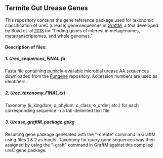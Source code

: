 ## Termite Gut Urease Genes
This repository contains the gene reference package used for taxonomic classification of ureC (urease) gene sequences in [GraftM](https://github.com/geronimp/graftM), a tool developed by Boyd et. al [2018](https://academic.oup.com/nar/article/46/10/e59/4942468) for "finding genes of interest in metagenomes, metatranscriptomes, and whole genomes."

#### Description of files:
##### 1. Urec_sequences_FINAL.fa
Fasta file containing publicly-available microbial urease AA sequences downloaded from the [Fungene](http://fungene.cme.msu.edu/) repository. Accession numbers are used as identifiers.

##### 2. Urec_taxonomy_FINAL.txt
Taxonomy (k_kingdom; p_phylum: c_class; o_order; etc.) for each corresponding sequence in a tab-delimited text file.

##### 3. Urease_graftM_package.gpkg
Resulting gene package generated with the "-create" command in GraftM using files 1 & 2 as inputs. Taxonomy for query gene sequences was then assigned by using the "-graft" command in GraftM against this compiled ureC gene package.
